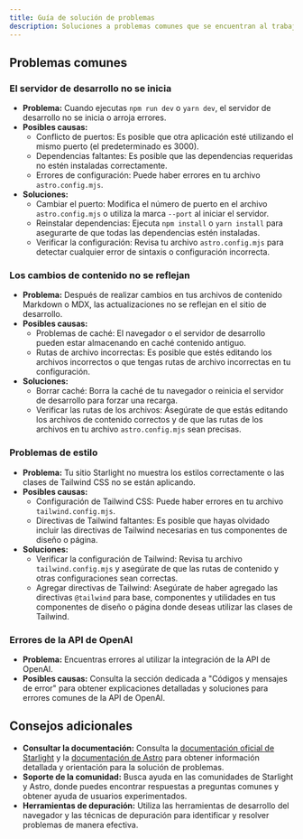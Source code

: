 ```yaml
---
title: Guía de solución de problemas
description: Soluciones a problemas comunes que se encuentran al trabajar con el proyecto Starlight.
---
```


## Problemas comunes

### El servidor de desarrollo no se inicia

*   **Problema:** Cuando ejecutas `npm run dev` o `yarn dev`, el servidor de desarrollo no se inicia o arroja errores.
*   **Posibles causas:**
    *   Conflicto de puertos: Es posible que otra aplicación esté utilizando el mismo puerto (el predeterminado es 3000). 
    *   Dependencias faltantes: Es posible que las dependencias requeridas no estén instaladas correctamente.
    *   Errores de configuración: Puede haber errores en tu archivo `astro.config.mjs`.
*   **Soluciones:**
    *   Cambiar el puerto: Modifica el número de puerto en el archivo `astro.config.mjs` o utiliza la marca `--port` al iniciar el servidor.
    *   Reinstalar dependencias: Ejecuta `npm install` o `yarn install` para asegurarte de que todas las dependencias estén instaladas. 
    *   Verificar la configuración: Revisa tu archivo `astro.config.mjs` para detectar cualquier error de sintaxis o configuración incorrecta.

### Los cambios de contenido no se reflejan

*   **Problema:** Después de realizar cambios en tus archivos de contenido Markdown o MDX, las actualizaciones no se reflejan en el sitio de desarrollo.
*   **Posibles causas:**
    *   Problemas de caché: El navegador o el servidor de desarrollo pueden estar almacenando en caché contenido antiguo.
    *   Rutas de archivo incorrectas: Es posible que estés editando los archivos incorrectos o que tengas rutas de archivo incorrectas en tu configuración.
*   **Soluciones:**
    *   Borrar caché: Borra la caché de tu navegador o reinicia el servidor de desarrollo para forzar una recarga. 
    *   Verificar las rutas de los archivos: Asegúrate de que estás editando los archivos de contenido correctos y de que las rutas de los archivos en tu archivo `astro.config.mjs` sean precisas.

### Problemas de estilo

*   **Problema:** Tu sitio Starlight no muestra los estilos correctamente o las clases de Tailwind CSS no se están aplicando. 
*   **Posibles causas:**
    *   Configuración de Tailwind CSS: Puede haber errores en tu archivo `tailwind.config.mjs`.
    *   Directivas de Tailwind faltantes: Es posible que hayas olvidado incluir las directivas de Tailwind necesarias en tus componentes de diseño o página.
*   **Soluciones:**
    *   Verificar la configuración de Tailwind: Revisa tu archivo `tailwind.config.mjs` y asegúrate de que las rutas de contenido y otras configuraciones sean correctas.
    *   Agregar directivas de Tailwind: Asegúrate de haber agregado las directivas `@tailwind` para base, componentes y utilidades en tus componentes de diseño o página donde deseas utilizar las clases de Tailwind. 

### Errores de la API de OpenAI

*   **Problema:** Encuentras errores al utilizar la integración de la API de OpenAI. 
*   **Posibles causas:** Consulta la sección dedicada a "Códigos y mensajes de error" para obtener explicaciones detalladas y soluciones para errores comunes de la API de OpenAI.

## Consejos adicionales

*   **Consultar la documentación:** Consulta la [documentación oficial de Starlight](https://starlight.astro.build/) y la [documentación de Astro](https://docs.astro.build/) para obtener información detallada y orientación para la solución de problemas.
*   **Soporte de la comunidad:** Busca ayuda en las comunidades de Starlight y Astro, donde puedes encontrar respuestas a preguntas comunes y obtener ayuda de usuarios experimentados. 
*   **Herramientas de depuración:** Utiliza las herramientas de desarrollo del navegador y las técnicas de depuración para identificar y resolver problemas de manera efectiva. 





